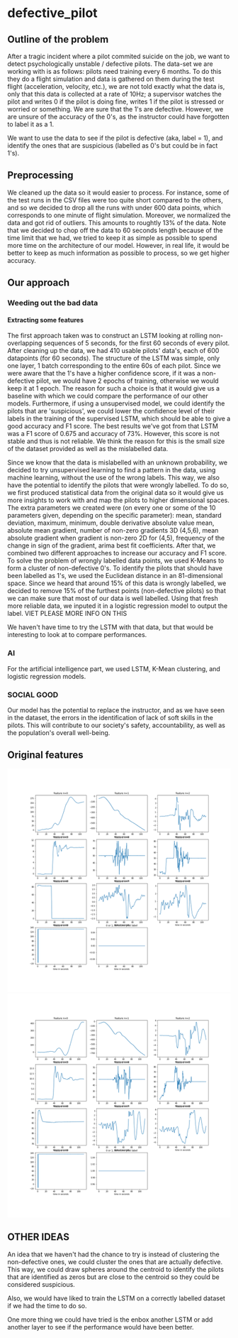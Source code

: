 # defective_pilot

## Outline of the problem
After a tragic incident where a pilot commited suicide on the job, we want to detect psychologically unstable / defective pilots. The data-set we are working with is as follows: pilots need training every 6 months. To do this they do a flight simulation and data is gathered on them during the test flight (acceleration, velocity, etc.), we are not told exactly what the data is, only that this data is collected at a rate of 10Hz; a supervisor watches the pilot and writes 0 if the pilot is doing fine, writes 1 if the pilot is stressed or worried or something. We are sure that the 1's are defective. However, we are unsure of the accuracy of the 0's, as the instructor could have forgotten to label it as a 1.

We want to use the data to see if the pilot is defective (aka, label = 1), and identify the ones that are suspicious (labelled as 0's but could be in fact 1's).



## Preprocessing
We cleaned up the data so it would easier to process. For instance, some of the test runs in the CSV files were too quite short compared to the others, and so we decided to drop all the runs with under 600 data points, which corresponds to one minute of flight simulation. Moreover, we normalized the data and got rid of outliers. This amounts to roughtly 13% of the data. Note that we decided to chop off the data to 60 seconds length because of the time limit that we had, we tried to keep it as simple as possible to spend more time on the architecture of our model. However, in real life, it would be better to keep as much information as possible to process, so we get higher accuracy.


## Our approach
### Weeding out the bad data
#### Extracting some features

The first approach taken was to construct an LSTM looking at rolling non-overlapping sequences of 5 seconds, for the first 60 seconds of every pilot. After cleaning up the data, we had 410 usable pilots' data's, each of 600 datapoints (for 60 seconds). The structure of the LSTM was simple, only one layer, 1 batch corresponding to the entire 60s of each pilot. Since we were aware that the 1's have a higher confidence score, if it was a non-defective pilot, we would have 2 epochs of training, otherwise we would keep it at 1 epoch. The reason for such a choice is that it would give us a baseline with which we could compare the performance of our other models. Furthermore, if using a unsupervised model, we could identify the pilots that are 'suspicious', we could lower the confidence level of their labels in the training of the supervised LSTM, which should be able to give a good accuracy and F1 score. The best results we've got from that LSTM was a F1 score of 0.675 and accuracy of 73%. However, this score is not stable and thus is not reliable. We think the reason for this is the small size of the dataset provided as well as the mislabelled data. 

Since we know that the data is mislabelled with an unknown probability, we decided to try unsupervised learning to find a pattern in the data, using machine learning, without the use of the wrong labels. This way, we also have the potential to identify the pilots that were wrongly labelled. To do so, we first produced statistical data from the original data so it would give us more insights to work with and map the pilots to higher dimensional spaces. 
    The extra parameters we created were (on every one or some of the 10 parameters given, depending on the specific parameter): mean, standard deviation, maximum, minimum, double derivative absolute value mean, absolute mean gradient, number of non-zero gradients 3D (4,5,6), mean absolute gradient when gradient is non-zero 2D for (4,5), frequency of the change in sign of the gradient, arima best fit coefficients. 
    After that, we combined two different approaches to increase our accuracy and F1 score. To solve the problem of wrongly labelled data points, we used K-Means to form a cluster of non-defective 0's. To identify the pilots that should have been labelled as 1's, we used the Euclidean distance in an 81-dimensional space. Since we heard that around 15% of this data is wrongly labelled, we decided to remove 15% of the furthest points (non-defective pilots) so that we can make sure that most of our data is well labelled.
    Using that fresh more reliable data, we inputed it in a logistic regression model to output the label. VIET PLEASE MORE INFO ON THIS
    
We haven't have time to try the LSTM with that data, but that would be interesting to look at to compare performances.


### AI

For the artificial intelligence part, we used LSTM, K-Mean clustering, and logistic regression models. 

### SOCIAL GOOD

Our model has the potential to replace the instructor, and as we have seen in the dataset, the errors in the identification of lack of soft skills in the pilots. This will contribute to our society's safety, accountability, as well as the population's overall well-being.

## Original features

![](figures/index_125.png)
![](figures/index_397.png)


## OTHER IDEAS

An idea that we haven't had the chance to try is instead of clustering the non-defective ones, we could cluster the ones that are actually defective. This way, we could draw spheres around the centroid to identify the pilots that are identified as zeros but are close to the centroid so they could be considered suspicious. 

Also, we would have liked to train the LSTM on a correctly labelled dataset if we had the time to do so. 

One more thing we could have tried is the enbox another LSTM or add another layer to see if the performance would have been better. 





